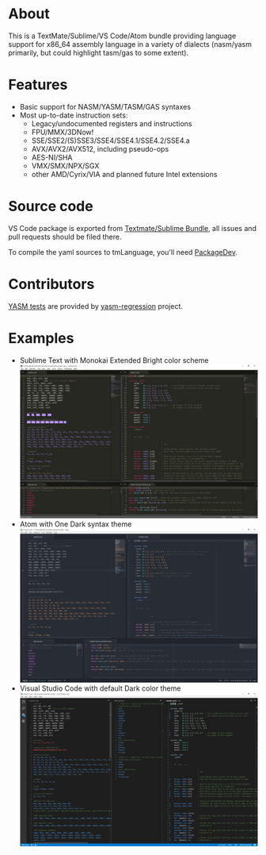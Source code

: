 About
=====
This is a TextMate/Sublime/VS Code/Atom bundle providing language support for x86_64 assembly language in a variety of dialects (nasm/yasm primarily, but could highlight tasm/gas to some extent).

Features
========
* Basic support for NASM/YASM/TASM/GAS syntaxes
* Most up-to-date instruction sets:
  * Legacy/undocumented registers and instructions
  * FPU/MMX/3DNow!
  * SSE/SSE2/(S)SSE3/SSE4/SSE4.1/SSE4.2/SSE4.a
  * AVX/AVX2/AVX512, including pseudo-ops
  * AES-NI/SHA
  * VMX/SMX/NPX/SGX
  * other AMD/Cyrix/VIA and planned future Intel extensions

Source code
===========
VS Code package is exported from [Textmate/Sublime Bundle](https://github.com/13xforever/x86-assembly-textmate-bundle), all issues and pull requests should be filed there.

To compile the yaml sources to tmLanguage, you'll need [PackageDev](https://packagecontrol.io/packages/PackageDev). 

Contributors
============
[YASM tests](Tests/yasm-regression) are provided by [yasm-regression](https://github.com/yasm/yasm-regression) project.

Examples
========
* Sublime Text with Monokai Extended Bright color scheme
  ![Sublime Text with Monokai Extended Bright color scheme](https://github.com/13xforever/x86-assembly-textmate-bundle/blob/master/Screenshots/Sublime%20Text%203%20-%20Monokai%20Extended%20Bright.png?raw=true)
* Atom with One Dark syntax theme
  ![Atom with One Dark syntax theme](https://github.com/13xforever/x86-assembly-textmate-bundle/blob/master/Screenshots/Atom%20-%20One%20Dark.png?raw=true)
* Visual Studio Code with default Dark color theme
  ![Visual Studio Code with default Dark color theme](https://github.com/13xforever/x86-assembly-textmate-bundle/blob/master/Screenshots/Visual%20Studio%20Code%20-%20Dark.png?raw=true)
